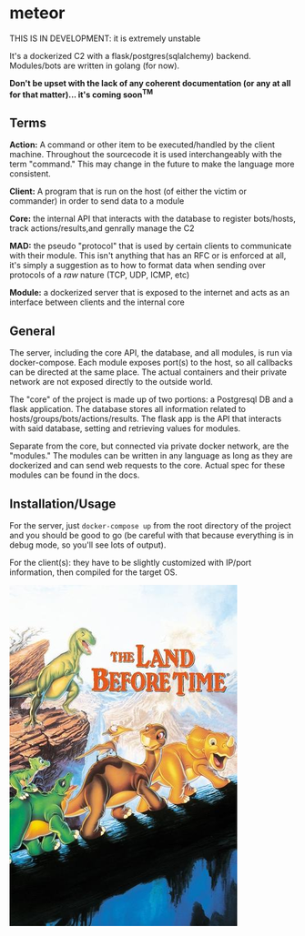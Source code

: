 # meteor
THIS IS IN DEVELOPMENT: it is extremely unstable

It's a dockerized C2 with a flask/postgres(sqlalchemy) backend.  Modules/bots are written in golang (for now).  

**Don't be upset with the lack of any coherent documentation (or any at all for that matter)... it's coming soon<sup>TM</sup>**
## Terms
**Action:** A command or other item to be executed/handled by the client machine.  Throughout the sourcecode it is used interchangeably with the term "command."  This may change in the future to make the language more consistent.

**Client:** A program that is run on the host (of either the victim or commander) in order to send data to a module

**Core:** the internal API that interacts with the database to register bots/hosts, track actions/results,and genrally manage the C2  

**MAD:** the pseudo "protocol" that is used by certain clients to communicate with their module.  This isn't anything that has an RFC or is enforced at all, it's simply a suggestion as to how to format data when sending over protocols of a *raw* nature (TCP, UDP, ICMP, etc)

**Module:** a dockerized server that is exposed to the internet and acts as an interface between clients and the internal core

## General
The server, including the core API, the database, and all modules, is run via docker-compose.  Each module exposes port(s) to the host, so all callbacks can be directed at the same place.  The actual containers and their private network are not exposed directly to the outside world.  

The "core" of the project is made up of two portions: a Postgresql DB and a flask application.  The database stores all information related to hosts/groups/bots/actions/results.  The flask app is the API that interacts with said database, setting and retrieving values for modules.  

Separate from the core, but connected via private docker network, are the "modules."  The modules can be written in any language as long as they are dockerized and can send web requests to the core.  Actual spec for these modules can be found in the docs.

## Installation/Usage
For the server, just `docker-compose up` from the root directory of the project and you should be good to go (be careful with that because everything is in debug mode, so you'll see lots of output).  

For the client(s): they have to be slightly customized with IP/port information, then compiled for the target OS.


![The Land Before Time](docs/images/lbft.jpeg?raw=true "Image source: Hulu.com")
